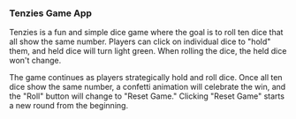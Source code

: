 ### Tenzies Game App

Tenzies is a fun and simple dice game where the goal is to roll ten dice that all show the same number. Players can click on individual dice to "hold" them, and held dice will turn light green. When rolling the dice, the held dice won't change.

The game continues as players strategically hold and roll dice. Once all ten dice show the same number, a confetti animation will celebrate the win, and the "Roll" button will change to "Reset Game." Clicking "Reset Game" starts a new round from the beginning.